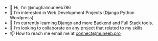 - 👋 Hi, I’m @mughalmuneeb786
- 👀 I’m interested in Web Development Projects (Django Python Wordpress)
- 🌱 I’m currently learning Django and more Backend and Full Stack tools.
- 💞️ I’m looking to collaborate on any project that related to my skills
- 📫 How to reach me email me at connect@muneeb.pro

<!---
mughalmuneeb786/mughalmuneeb786 is a ✨ special ✨ repository because its `README.md` (this file) appears on your GitHub profile.
You can click the Preview link to take a look at your changes.
--->
